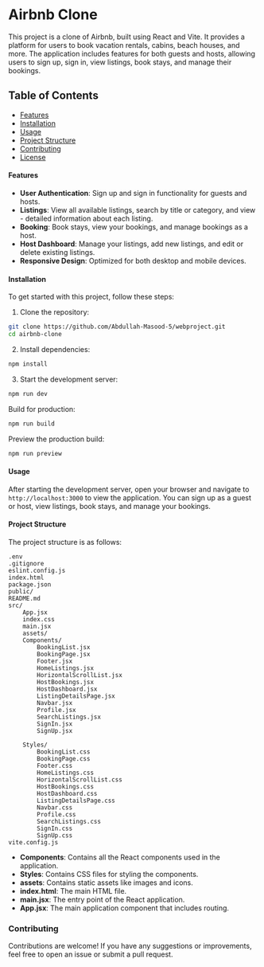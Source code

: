 # Airbnb Clone

This project is a clone of Airbnb, built using React and Vite. It provides a platform for users to book vacation rentals, cabins, beach houses, and more. The application includes features for both guests and hosts, allowing users to sign up, sign in, view listings, book stays, and manage their bookings.

## Table of Contents

- [Features](#features)
- [Installation](#installation)
- [Usage](#usage)
- [Project Structure](#project-structure)
- [Contributing](#contributing)
- [License](#license)

#### Features

- **User Authentication**: Sign up and sign in functionality for guests and hosts.
- **Listings**: View all available listings, search by title or category, and view - detailed information about each listing.
- **Booking**: Book stays, view your bookings, and manage bookings as a host.
- **Host Dashboard**: Manage your listings, add new listings, and edit or delete existing listings.
- **Responsive Design**: Optimized for both desktop and mobile devices.

#### Installation

To get started with this project, follow these steps:

1. Clone the repository:

```bash
git clone https://github.com/Abdullah-Masood-5/webproject.git
cd airbnb-clone
```

2. Install dependencies:

```bash
npm install
```

3. Start the development server:

```bash
npm run dev
```

Build for production:

```bash
npm run build
```

Preview the production build:

```bash
npm run preview
```

#### Usage

After starting the development server, open your browser and navigate to `http://localhost:3000` to view the application. You can sign up as a guest or host, view listings, book stays, and manage your bookings.

#### Project Structure

The project structure is as follows:

```plaintext
.env
.gitignore
eslint.config.js
index.html
package.json
public/
README.md
src/
    App.jsx
    index.css
    main.jsx
    assets/
    Components/
        BookingList.jsx
        BookingPage.jsx
        Footer.jsx
        HomeListings.jsx
        HorizontalScrollList.jsx
        HostBookings.jsx
        HostDashboard.jsx
        ListingDetailsPage.jsx
        Navbar.jsx
        Profile.jsx
        SearchListings.jsx
        SignIn.jsx
        SignUp.jsx

    Styles/
        BookingList.css
        BookingPage.css
        Footer.css
        HomeListings.css
        HorizontalScrollList.css
        HostBookings.css
        HostDashboard.css
        ListingDetailsPage.css
        Navbar.css
        Profile.css
        SearchListings.css
        SignIn.css
        SignUp.css
vite.config.js
```

- **Components**: Contains all the React components used in the application.
- **Styles**: Contains CSS files for styling the components.
- **assets**: Contains static assets like images and icons.
- **index.html**: The main HTML file.
- **main.jsx**: The entry point of the React application.
- **App.jsx**: The main application component that includes routing.

### Contributing

Contributions are welcome! If you have any suggestions or improvements, feel free to open an issue or submit a pull request.
